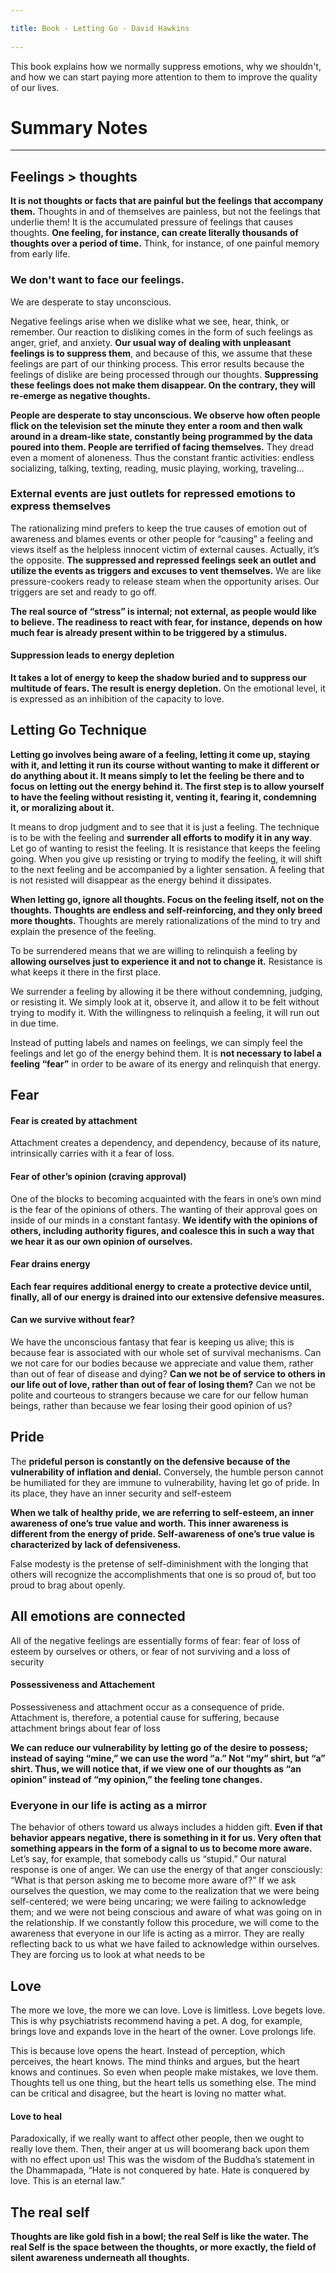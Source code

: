 ```yaml
---
title: Book - Letting Go - David Hawkins 
---
```

This book explains how we normally suppress emotions, why we shouldn't, and how we can start paying more attention to them to improve the quality of our lives.

# Summary Notes

---

## Feelings > thoughts

**It is not thoughts or facts that are painful but the feelings that accompany them.** Thoughts in and of themselves are painless, but not the feelings that underlie them! It is the accumulated pressure of feelings that causes thoughts. **One feeling, for instance, can create literally thousands of thoughts over a period of time.** Think, for instance, of one painful memory from early life.

### We don't want to face our feelings.  
We are desperate to stay unconscious.

Negative feelings arise when we dislike what we see, hear, think, or remember. Our reaction to disliking comes in the form of such feelings as anger, grief, and anxiety. **Our usual way of dealing with unpleasant feelings is to suppress them**, and because of this, we assume that these feelings are part of our thinking process. This error results because the feelings of dislike are being processed through our thoughts. **Suppressing these feelings does not make them disappear. On the contrary, they will re-emerge as negative thoughts.**

**People are desperate to stay unconscious. We observe how often people flick on the television set the minute they enter a room and then walk around in a dream-like state, constantly being programmed by the data poured into them. People are terrified of facing themselves.** They dread even a moment of aloneness. Thus the constant frantic activities: endless socializing, talking, texting, reading, music playing, working, traveling…

### External events are just outlets for repressed emotions to express themselves

The rationalizing mind prefers to keep the true causes of emotion out of awareness and blames events or other people for “causing” a feeling and views itself as the helpless innocent victim of external causes. Actually, it’s the opposite. **The suppressed and repressed feelings seek an outlet and utilize the events as triggers and excuses to vent themselves.** We are like pressure-cookers ready to release steam when the opportunity arises. Our triggers are set and ready to go off.

**The real source of “stress” is internal; not external, as people would like to believe. The readiness to react with fear, for instance, depends on how much fear is already present within to be triggered by a stimulus.**

#### Suppression leads to energy depletion

**It takes a lot of energy to keep the shadow buried and to suppress our multitude of fears. The result is energy depletion.** On the emotional level, it is expressed as an inhibition of the capacity to love.

## Letting Go Technique

**Letting go involves being aware of a feeling, letting it come up, staying with it, and letting it run its course without wanting to make it different or do anything about it. It means simply to let the feeling be there and to focus on letting out the energy behind it. The first step is to allow yourself to have the feeling without resisting it, venting it, fearing it, condemning it, or moralizing about it.**

It means to drop judgment and to see that it is just a feeling. The technique is to be with the feeling and **surrender all efforts to modify it in any way**. Let go of wanting to resist the feeling. It is resistance that keeps the feeling going. When you give up resisting or trying to modify the feeling, it will shift to the next feeling and be accompanied by a lighter sensation. A feeling that is not resisted will disappear as the energy behind it dissipates.

**When letting go, ignore all thoughts. Focus on the feeling itself, not on the thoughts. Thoughts are endless and self-reinforcing, and they only breed more thoughts.** Thoughts are merely rationalizations of the mind to try and explain the presence of the feeling. 

To be surrendered means that we are willing to relinquish a feeling by **allowing ourselves just to experience it and not to change it.** Resistance is what keeps it there in the first place.  
  
We surrender a feeling by allowing it be there without condemning, judging, or resisting it. We simply look at it, observe it, and allow it to be felt without trying to modify it. With the willingness to relinquish a feeling, it will run out in due time.

Instead of putting labels and names on feelings, we can simply feel the feelings and let go of the energy behind them. It is **not necessary to label a feeling “fear”** in order to be aware of its energy and relinquish that energy.

## Fear

#### Fear is created by attachment

Attachment creates a dependency, and dependency, because of its nature, intrinsically carries with it a fear of loss.

#### Fear of other’s opinion (craving approval)

One of the blocks to becoming acquainted with the fears in one’s own mind is the fear of the opinions of others. The wanting of their approval goes on inside of our minds in a constant fantasy. **We identify with the opinions of others, including authority figures, and coalesce this in such a way that we hear it as our own opinion of ourselves.**

#### Fear drains energy

**Each fear requires additional energy to create a protective device until, finally, all of our energy is drained into our extensive defensive measures.** 

#### Can we survive without fear?

We have the unconscious fantasy that fear is keeping us alive; this is because fear is associated with our whole set of survival mechanisms. Can we not care for our bodies because we appreciate and value them, rather than out of fear of disease and dying? **Can we not be of service to others in our life out of love, rather than out of fear of losing them?** Can we not be polite and courteous to strangers because we care for our fellow human beings, rather than because we fear losing their good opinion of us? 

## Pride

The **prideful person is constantly on the defensive because of the vulnerability of inflation and denial.** Conversely, the humble person cannot be humiliated for they are immune to vulnerability, having let go of pride. In its place, they have an inner security and self-esteem

**When we talk of healthy pride, we are referring to self-esteem, an inner awareness of one’s true value and worth. This inner awareness is different from the energy of pride. Self-awareness of one’s true value is characterized by lack of defensiveness.**

False modesty is the pretense of self-diminishment with the longing that others will recognize the accomplishments that one is so proud of, but too proud to brag about openly.

## All emotions are connected

All of the negative feelings are essentially forms of fear: fear of loss of esteem by ourselves or others, or fear of not surviving and a loss of security

#### Possessiveness and Attachement

Possessiveness and attachment occur as a consequence of pride. Attachment is, therefore, a potential cause for suffering, because attachment brings about fear of loss

**We can reduce our vulnerability by letting go of the desire to possess; instead of saying “mine,” we can use the word “a.” Not “my” shirt, but “a” shirt. Thus, we will notice that, if we view one of our thoughts as “an opinion” instead of “my opinion,” the feeling tone changes.** 

### Everyone in our life is acting as a mirror

The behavior of others toward us always includes a hidden gift. **Even if that behavior appears negative, there is something in it for us. Very often that something appears in the form of a signal to us to become more aware.** Let’s say, for example, that somebody calls us “stupid.” Our natural response is one of anger. We can use the energy of that anger consciously: “What is that person asking me to become more aware of?” If we ask ourselves the question, we may come to the realization that we were being self-centered; we were being uncaring; we were failing to acknowledge them; and we were not being conscious and aware of what was going on in the relationship. If we constantly follow this procedure, we will come to the awareness that everyone in our life is acting as a mirror. They are really reflecting back to us what we have failed to acknowledge within ourselves. They are forcing us to look at what needs to be 

## Love

The more we love, the more we can love. Love is limitless. Love begets love. This is why psychiatrists recommend having a pet. A dog, for example, brings love and expands love in the heart of the owner. Love prolongs life. 

This is because love opens the heart. Instead of perception, which perceives, the heart knows. The mind thinks and argues, but the heart knows and continues. So even when people make mistakes, we love them. Thoughts tell us one thing, but the heart tells us something else. The mind can be critical and disagree, but the heart is loving no matter what.

#### Love to heal

Paradoxically, if we really want to affect other people, then we ought to really love them. Then, their anger at us will boomerang back upon them with no effect upon us! This was the wisdom of the Buddha’s statement in the Dhammapada, “Hate is not conquered by hate. Hate is conquered by love. This is an eternal law.”

## The real self

**Thoughts are like gold fish in a bowl; the real Self is like the water. The real Self is the space between the thoughts, or more exactly, the field of silent awareness underneath all thoughts.**
